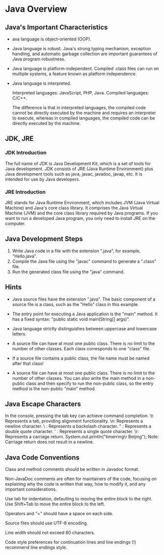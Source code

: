 # Java Overview

## Java's Important Characteristics

* ava language is object-oriented (OOP).

* Java language is robust. Java's strong typing mechanism, exception handling, and automatic garbage collection are important guarantees of Java program robustness.

* Java language is platform-independent. Compiled .class files can run on multiple systems, a feature known as platform independence.

* Java language is interpreted.
  
  Interpreted languages: JavaScript, PHP, Java. Compiled languages: C/C++.

  The difference is that in interpreted languages, the compiled code cannot be directly executed by the machine and requires an interpreter to execute, whereas in compiled languages, the compiled code can be directly executed by the machine.


## JDK, JRE
### JDK Introduction

The full name of JDK is Java Development Kit, which is a set of tools for Java development. JDK consists of JRE (Java Runtime Environment) plus Java development tools such as java, javac, javadoc, javap, etc. It is intended for use by Java developers.

### JRE Introduction

JRE stands for Java Runtime Environment, which includes JVM (Java Virtual Machine) and Java's core class library. It comprises the Java Virtual Machine (JVM) and the core class library required by Java programs. If you want to run a developed Java program, you only need to install JRE on the computer.



## Java Development Steps

1. Write Java code in a file with the extension ".java", for example, "Hello.java".
2. Compile the Java file using the "javac" command to generate a ".class" file.
3. Run the generated class file using the "java" command.


## Hints

* Java source files have the extension ".java". The basic component of a source file is a class, such as the "Hello" class in this example.

* The entry point for executing a Java application is the "main" method. It has a fixed syntax: "public static void main(String[] args)".

* Java language strictly distinguishes between uppercase and lowercase letters.

* A source file can have at most one public class. There is no limit to the number of other classes. Each class corresponds to one "class" file.

* If a source file contains a public class, the file name must be named after that class!

* A source file can have at most one public class. There is no limit to the number of other classes. You can also write the main method in a non-public class and then specify to run the non-public class, so the entry method is the non-public "main" method.


## Java Escape Characters
In the console, pressing the tab key can achieve command completion.
\t: Represents a tab, providing alignment functionality.
\n: Represents a newline character.
\ : Represents a backslash character.
" : Represents a double quote character.
' : Represents a single quote character.
\r: Represents a carriage return. System.out.println("timerring\r Beijing"); Note: Carriage return does not result in a newline.



## Java Code Conventions

Class and method comments should be written in Javadoc format.

Non-JavaDoc comments are often for maintainers of the code, focusing on explaining why the code is written that way, how to modify it, and any important considerations.

Use tab for indentation, defaulting to moving the entire block to the right. Use Shift+Tab to move the entire block to the left.

Operators and "=" should have a space on each side.

Source files should use UTF-8 encoding.

Line width should not exceed 80 characters.

Code style preferences for continuation lines and line endings (!) recommend line endings style.





